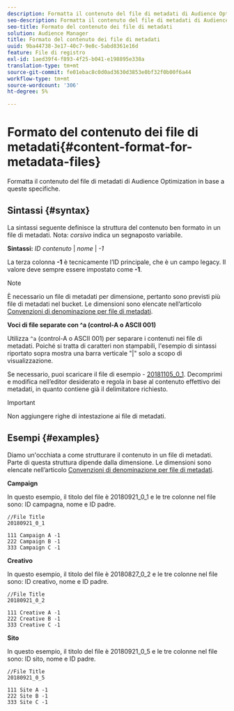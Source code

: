 ```yaml
---
description: Formatta il contenuto del file di metadati di Audience Optimization in base a queste specifiche.
seo-description: Formatta il contenuto del file di metadati di Audience Optimization in base a queste specifiche.
seo-title: Formato del contenuto dei file di metadati
solution: Audience Manager
title: Formato del contenuto dei file di metadati
uuid: 9ba44738-3e17-40c7-9e8c-5abd8361e16d
feature: File di registro
exl-id: 1aed39f4-f893-4f25-b041-e198895e338a
translation-type: tm+mt
source-git-commit: fe01ebac8c0d0ad3630d3853e0bf32f0b00f6a44
workflow-type: tm+mt
source-wordcount: '306'
ht-degree: 5%

---
```


# Formato del contenuto dei file di metadati{#content-format-for-metadata-files}

Formatta il contenuto del file di metadati di Audience Optimization in base a queste specifiche.

## Sintassi {#syntax}

La sintassi seguente definisce la struttura del contenuto ben formato in un file di metadati. Nota: *corsivo* indica un segnaposto variabile.

**Sintassi:**  *ID contenuto*  |  *nome*  |  *-1*

<!--In the contents syntax, you'll notice a parent ID variable. Don't confuse it with the parent ID used in the [metadata file name](../../../reporting/audience-optimization-reports/metadata-files-intro/metadata-file-names.md). These 2 variables seem similar, but they represent different things. In the file name, the parent ID corresponds to a category like "campaign" (ID 1), "placement" (ID 3), or "tactic" (ID 9), etc. In the file body:-->

La terza colonna **-1** è tecnicamente l’ID principale, che è un campo legacy. Il valore deve sempre essere impostato come **-1**.

>[!NOTE]
>
>È necessario un file di metadati per dimensione, pertanto sono previsti più file di metadati nel bucket. Le dimensioni sono elencate nell’articolo [Convenzioni di denominazione per file di metadati](../../../reporting/audience-optimization-reports/metadata-files-intro/metadata-file-names.md#child-dimension).

**Voci di file separate con ^a (control-A o ASCII 001)**

Utilizza `^a` (control-A o ASCII 001) per separare i contenuti nei file di metadati. Poiché si tratta di caratteri non stampabili, l&#39;esempio di sintassi riportato sopra mostra una barra verticale &quot;|&quot; solo a scopo di visualizzazione.

Se necessario, puoi scaricare il file di esempio - [20181105_0_1](assets/20181105_0_1.zip). Decomprimi e modifica nell’editor desiderato e regola in base al contenuto effettivo dei metadati, in quanto contiene già il delimitatore richiesto.

>[!IMPORTANT]
>
>Non aggiungere righe di intestazione ai file di metadati.

## Esempi {#examples}

Diamo un&#39;occhiata a come strutturare il contenuto in un file di metadati. Parte di questa struttura dipende dalla dimensione. Le dimensioni sono elencate nell’articolo [Convenzioni di denominazione per file di metadati](../../../reporting/audience-optimization-reports/metadata-files-intro/metadata-file-names.md#child-dimension).

**Campaign**

In questo esempio, il titolo del file è 20180921_0_1 e le tre colonne nel file sono: ID campagna, nome e ID padre.

<!--Let's say you want to populate the creative drop down menu with creative names from a particular campaign. In this case, your metadata file name would include ID 1 (campaign) and ID 2 (creative). Following the content syntax, your metadata file would contain the creative ID, creative name, and actual campaign ID.-->

```
//File Title
20180921_0_1

111 Campaign A -1
222 Campaign B -1
333 Campaign C -1
```

**Creativo**

In questo esempio, il titolo del file è 20180827_0_2 e le tre colonne nel file sono: ID creativo, nome e ID padre.

```
//File Title
20180921_0_2

111 Creative A -1
222 Creative B -1
333 Creative C -1
```

**Sito**

In questo esempio, il titolo del file è 20180921_0_5 e le tre colonne nel file sono: ID sito, nome e ID padre.

```
//File Title
20180921_0_5

111 Site A -1
222 Site B -1
333 Site C -1
```
